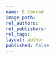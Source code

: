 ```yaml
---
name: E Conrad
image_path:
rel_authors:
rel_publishers:
rel_tags:
layout: author
published: false
---
```

